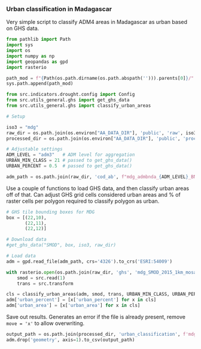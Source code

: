 ### Urban classification in Madagascar

Very simple script to classify ADM4 areas in Madagascar as urban based on GHS data.

```python
from pathlib import Path
import sys
import os
import numpy as np
import geopandas as gpd
import rasterio

path_mod = f"{Path(os.path.dirname(os.path.abspath(''))).parents[0]}/"
sys.path.append(path_mod)

from src.indicators.drought.config import Config
from src.utils_general.ghs import get_ghs_data
from src.utils_general.ghs import classify_urban_areas

# Setup

iso3 = "mdg"
raw_dir = os.path.join(os.environ["AA_DATA_DIR"], 'public', 'raw', iso3)
processed_dir = os.path.join(os.environ["AA_DATA_DIR"], 'public', 'processed', iso3)

# Adjustable settings
ADM_LEVEL = "adm3"   # ADM level for aggregation
URBAN_MIN_CLASS = 21 # passed to get_ghs_data()
URBAN_PERCENT = 0.5  # passed to get_ghs_data()

adm_path = os.path.join(raw_dir, 'cod_ab', f"mdg_admbnda_{ADM_LEVEL}_BNGRC_OCHA_20181031.shp")
```

Use a couple of functions to load GHS data, and then classify urban areas off of that. Can adjust GHS grid cells considered urban areas and % of raster cells per polygon required to classify polygon as urban.

```python
# GHS tile bounding boxes for MDG
box = [(22,10),
       (22,11),
       (22,12)]

# Download data
#get_ghs_data("SMOD", box, iso3, raw_dir)

# Load data
adm = gpd.read_file(adm_path, crs='4326').to_crs('ESRI:54009')

with rasterio.open(os.path.join(raw_dir, 'ghs', 'mdg_SMOD_2015_1km_mosaic.tif')) as src:
    smod = src.read(1)
    trans = src.transform

cls = classify_urban_areas(adm, smod, trans, URBAN_MIN_CLASS, URBAN_PERCENT)
adm['urban_percent'] = [x['urban_percent'] for x in cls]
adm['urban_area'] = [x['urban_area'] for x in cls]
```

Save out results. Generates an error if the file is already present, remove `move = 'x'` to allow overwriting.

```python
output_path = os.path.join(processed_dir, 'urban_classification', f'mdg_{ADM_LEVEL}_urban_classification.csv')
adm.drop('geometry', axis=1).to_csv(output_path)
```
